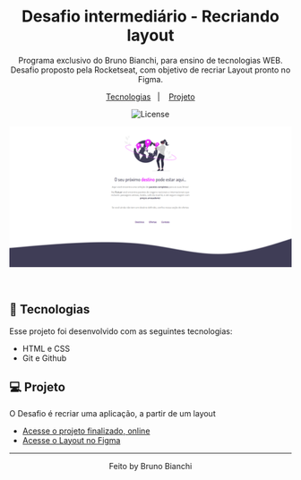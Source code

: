 <h1 align="center"> Desafio intermediário - Recriando layout</h1>

<p align="center">
Programa exclusivo do Bruno Bianchi, para ensino de tecnologias WEB. <br/>
Desafio proposto pela Rocketseat, com objetivo de recriar Layout pronto no Figma. 


</p>

<p align="center">
  <a href="#-tecnologias">Tecnologias</a>&nbsp;&nbsp;&nbsp;|&nbsp;&nbsp;&nbsp;
  <a href="#-projeto">Projeto</a>
<p align="center">
  <img alt="License" src="https://img.shields.io/static/v1?label=license&message=MIT&color=49AA26&labelColor=000000">
</p>
<p align="center">
  <img alt="" src="./images/imgRm.png">
</p>

<br>

## 🚀 Tecnologias

Esse projeto foi desenvolvido com as seguintes tecnologias:

- HTML e CSS
- Git e Github

## 💻 Projeto

O Desafio é recriar uma aplicação, a partir de um layout

- [Acesse o projeto finalizado, online](https://brunobianchi13.github.io/Desafio-RecriandoLayout/)
- [Acesse o Layout no Figma](https://https://www.figma.com/file/waisYRoNzeBgIxOyrz0b2R/Projeto01-Extra/duplicate)

---

<p align="center">
Feito by Bruno Bianchi
</p>
